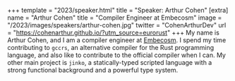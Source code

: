 +++
template = "2023/speaker.html"
title = "Speaker: Arthur Cohen"
[extra]
  name = "Arthur Cohen"
  title = "Compiler Engineer at Embecosm"
  image = "/2023/images/speakers/arthur-cohen.jpg"
  twitter = "CohenArthurDev"
  url = "https://cohenarthur.github.io/?utm_source=eurorust"
+++
My name is Arthur Cohen, and I am a compiler engineer at [Embecosm](https://www.embecosm.com). I spend my time contributing to `gccrs`, an alternative compiler for the Rust programming language, and also like to contribute to the official compiler when I can. My other main project is `jinko`, a statically-typed scripted language with a strong functional background and a powerful type system.